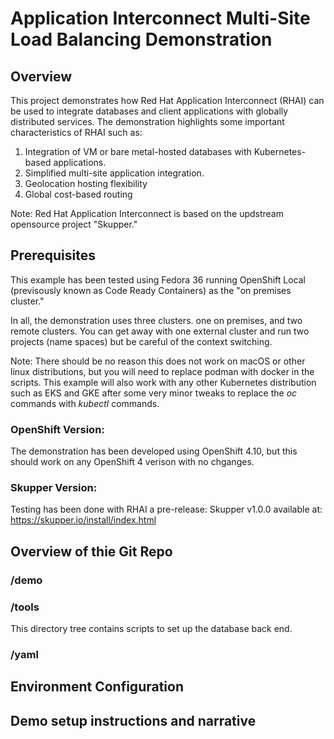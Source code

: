# Application Interconnect Multi-Site Load Balancing Demonstration
## Overview
This project demonstrates how Red Hat Application Interconnect (RHAI) can be used to integrate databases and client applications with globally distributed services. The demonstration highlights some important characteristics of RHAI such as:
1. Integration of VM or bare metal-hosted databases with Kubernetes-based applications.
2. Simplified multi-site application integration.
3. Geolocation hosting flexibility
4. Global cost-based routing

Note: Red Hat Application Interconnect is based on the updstream opensource project "Skupper."

## Prerequisites
This example has been tested using Fedora 36 running OpenShift Local (previsously known as Code Ready Containers) as the "on premises cluster."

In all, the demonstration uses three clusters. one on premises, and two remote clusters. You can get away with one external cluster and run two projects (name spaces) but be careful of the context switching.

Note: There should be no reason this does not work on macOS or other linux distributions, but you will need to replace podman with docker in the scripts. This example will also work with any other Kubernetes distribution such as EKS and GKE after some very minor tweaks to replace the *oc* commands with *kubectl* commands.

### OpenShift Version:
The demonstration has been developed using OpenShift 4.10, but this should work on any OpenShift 4 verison with no chganges.

### Skupper Version:
Testing has been done with RHAI a pre-release: Skupper v1.0.0 available at: https://skupper.io/install/index.html

## Overview of thie Git Repo

### /demo

### /tools
This directory tree contains scripts to set up the database back end.

### /yaml

## Environment Configuration

## Demo setup instructions and narrative
